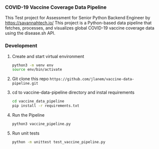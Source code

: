   
### COVID-19 Vaccine Coverage Data Pipeline

This Test project for Assessment for Senior Python Backend Engineer by https://savannahtech.io/
This project  is a Python-based data pipeline that fetches,
processes, and visualizes global COVID-19 vaccine coverage data using the disease.sh API.


### Development

1. Create and start virtual environment
   ```sh
   python3 -m venv env
   source env/bin/activate
2. Git clone this repo  `https://github.com/jlanem/vaccine-data-pipeline.git` 
3. cd to vaccine-data-pipeline directory and instal requirements

    ```sh
    cd vaccine_data_pipeline
    pip install -r requirements.txt
4. Run the Pipeline
    ```sh
    python3 vaccine_pipeline.py
5. Run unit tests
   ```sh
   python -m unittest test_vaccine_pipeline.py
